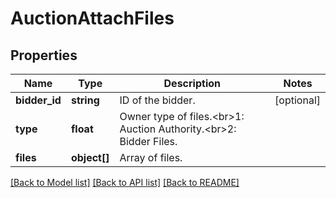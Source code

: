 # AuctionAttachFiles

## Properties
Name | Type | Description | Notes
------------ | ------------- | ------------- | -------------
**bidder_id** | **string** | ID of the bidder. | [optional] 
**type** | **float** | Owner type of files.&lt;br&gt;1: Auction Authority.&lt;br&gt;2: Bidder Files. | 
**files** | **object[]** | Array of files. | 

[[Back to Model list]](../README.md#documentation-for-models) [[Back to API list]](../README.md#documentation-for-api-endpoints) [[Back to README]](../README.md)


